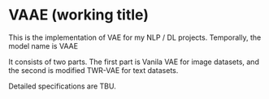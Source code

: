 # VAAE (working title)

This is the implementation of VAE for my NLP / DL projects. Temporally, the model name is VAAE

It consists of two parts. The first part is Vanila VAE for image datasets, and the second is modified TWR-VAE for text datasets.

Detailed specifications are TBU.
